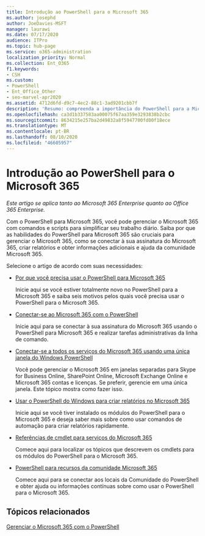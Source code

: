 ```yaml
---
title: Introdução ao PowerShell para o Microsoft 365
ms.author: josephd
author: JoeDavies-MSFT
manager: laurawi
ms.date: 07/17/2020
audience: ITPro
ms.topic: hub-page
ms.service: o365-administration
localization_priority: Normal
ms.collection: Ent_O365
f1.keywords:
- CSH
ms.custom:
- PowerShell
- Ent_Office_Other
- seo-marvel-apr2020
ms.assetid: 4712d6fd-d9c7-4ec2-88c1-3ad9201cbb7f
description: 'Resumo: compreenda a importância do PowerShell para a Microsoft 365, conecte-se ao seu locatário do Microsoft 365 e Obtenha ajuda.'
ms.openlocfilehash: ca3d1b337583aa00075f67aa359e3293838b2cbc
ms.sourcegitcommit: 8634215e257ba2d49832a8f5947700fd00f18ece
ms.translationtype: MT
ms.contentlocale: pt-BR
ms.lasthandoff: 08/10/2020
ms.locfileid: "46605957"
---
```

# <a name="getting-started-with-powershell-for-microsoft-365"></a>Introdução ao PowerShell para o Microsoft 365

*Este artigo se aplica tanto ao Microsoft 365 Enterprise quanto ao Office 365 Enterprise.*

Com o PowerShell para Microsoft 365, você pode gerenciar o Microsoft 365 com comandos e scripts para simplificar seu trabalho diário. Saiba por que as habilidades do PowerShell para Microsoft 365 são cruciais para gerenciar o Microsoft 365, como se conectar à sua assinatura do Microsoft 365, criar relatórios e obter informações adicionais e ajuda da comunidade Microsoft 365.
  
Selecione o artigo de acordo com suas necessidades:
  
- [Por que você precisa usar o PowerShell para Microsoft 365](why-you-need-to-use-office-365-powershell.md)
    
    Inicie aqui se você estiver totalmente novo no PowerShell para a Microsoft 365 e saiba seis motivos pelos quais você precisa usar o PowerShell para o Microsoft 365. 
    
- [Conectar-se ao Microsoft 365 com o PowerShell](connect-to-office-365-powershell.md)
    
    Inicie aqui para se conectar à sua assinatura do Microsoft 365 usando o PowerShell para Microsoft 365 e realizar tarefas administrativas da linha de comando.
    
- [Conectar-se a todos os serviços do Microsoft 365 usando uma única janela do Windows PowerShell](connect-to-all-office-365-services-in-a-single-windows-powershell-window.md)
    
    Você pode gerenciar o Microsoft 365 em janelas separadas para Skype for Business Online, SharePoint Online, Microsoft Exchange Online e Microsoft 365 contas e licenças. Se preferir, gerencie em uma única janela. Este tópico mostra como fazer isso.
    
- [Usar o PowerShell do Windows para criar relatórios no Microsoft 365](use-windows-powershell-to-create-reports-in-office-365.md)
    
    Inicie aqui se você tiver instalado os módulos do PowerShell para o Microsoft 365 e deseja saber mais sobre como usar comandos de automação para criar relatórios rapidamente. 
    
- [Referências de cmdlet para serviços do Microsoft 365](cmdlet-references-for-office-365-services.md)
    
    Comece aqui para localizar os tópicos que descrevem os cmdlets para os módulos do PowerShell para o Microsoft 365.
    
- [PowerShell para recursos da comunidade Microsoft 365](office-365-powershell-community-resources.md)
    
    Comece aqui para se conectar aos locais da Comunidade do PowerShell e obter ajuda ou informações contínuas sobre como usar o PowerShell para o Microsoft 365.
    
## <a name="related-topics"></a>Tópicos relacionados

[Gerenciar o Microsoft 365 com o PowerShell](manage-office-365-with-office-365-powershell.md)

